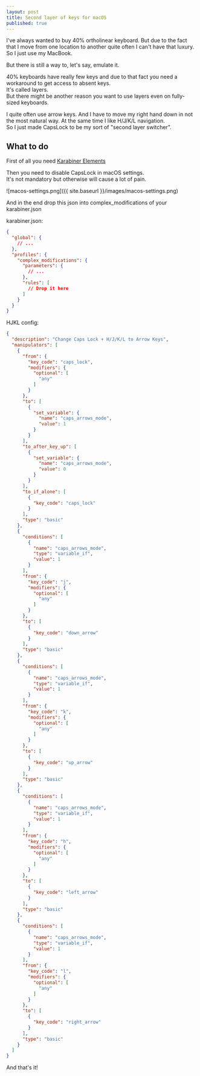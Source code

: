 ```yaml
---
layout: post
title: Second layer of keys for macOS
published: true
---
```


I've always wanted to buy 40% ortholinear keyboard.
But due to the fact that I move from one
location to another quite often I can't have that luxury. So I just use my MacBook.

But there is still a way to, let's say, emulate it.

40% keyboards have really few keys and due to that fact you need a workaround
to get access to absent keys.  
It's called layers.  
But there might be another reason you want to use layers even on fully-sized keyboards.

I quite often use arrow keys. And I have to move my right hand down in not
the most natural way. At the same time I like H/J/K/L navigation.  
So I just made CapsLock to be my sort of "second layer switcher".

## What to do

First of all you need [Karabiner Elements](https://karabiner-elements.pqrs.org)

Then you need to disable CapsLock in macOS settings.  
It's not mandatory but otherwise will cause a lot of pain.

![macos-settings.png]({{ site.baseurl }}/images/macos-settings.png)

And in the end drop this json into complex_modifications of your karabiner.json

karabiner.json:
```json
{
  "global": {
    // ...
  },
  "profiles": {
    "complex_modifications": {
      "parameters": {
        // ...
      },
      "rules": [
        // Drop it here
      ]
    }
  }
}
```

HJKL config:
```json
{
  "description": "Change Caps Lock + H/J/K/L to Arrow Keys",
  "manipulators": [
    {
      "from": {
        "key_code": "caps_lock",
        "modifiers": {
          "optional": [
            "any"
          ]
        }
      },
      "to": [
        {
          "set_variable": {
            "name": "caps_arrows_mode",
            "value": 1
          }
        }
      ],
      "to_after_key_up": [
        {
          "set_variable": {
            "name": "caps_arrows_mode",
            "value": 0
          }
        }
      ],
      "to_if_alone": [
        {
          "key_code": "caps_lock"
        }
      ],
      "type": "basic"
    },
    {
      "conditions": [
        {
          "name": "caps_arrows_mode",
          "type": "variable_if",
          "value": 1
        }
      ],
      "from": {
        "key_code": "j",
        "modifiers": {
          "optional": [
            "any"
          ]
        }
      },
      "to": [
        {
          "key_code": "down_arrow"
        }
      ],
      "type": "basic"
    },
    {
      "conditions": [
        {
          "name": "caps_arrows_mode",
          "type": "variable_if",
          "value": 1
        }
      ],
      "from": {
        "key_code": "k",
        "modifiers": {
          "optional": [
            "any"
          ]
        }
      },
      "to": [
        {
          "key_code": "up_arrow"
        }
      ],
      "type": "basic"
    },
    {
      "conditions": [
        {
          "name": "caps_arrows_mode",
          "type": "variable_if",
          "value": 1
        }
      ],
      "from": {
        "key_code": "h",
        "modifiers": {
          "optional": [
            "any"
          ]
        }
      },
      "to": [
        {
          "key_code": "left_arrow"
        }
      ],
      "type": "basic"
    },
    {
      "conditions": [
        {
          "name": "caps_arrows_mode",
          "type": "variable_if",
          "value": 1
        }
      ],
      "from": {
        "key_code": "l",
        "modifiers": {
          "optional": [
            "any"
          ]
        }
      },
      "to": [
        {
          "key_code": "right_arrow"
        }
      ],
      "type": "basic"
    }
  ]
}
```

And that's it!
